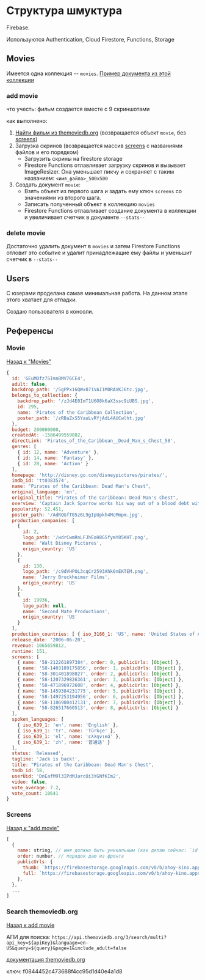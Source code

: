 # Структура шмуктура

Firebase.

Используются Authentication, Cloud Firestore, Functions, Storage

## Movies

Имеется одна коллекция -- `movies`. [Пример документа из этой коллекции](#movie)

### add movie

что учесть: фильм создается вместе с 9 скриншотами

как выполнено:

1. [Найти фильм из themoviedb.org](#search-themoviedborg) (возвращается объект `movie`, без [screens](#screens))
1. Загрузка скринов (возвращается массив [screens](#screens) с названиями файлов и его порядком)
   - Загрузить скрины на firestore storage
   - Firestore Functions отлавливает загрузку скринов и вызывает ImageResizer. Она уменьшает пикчу и сохраняет с таким названием: `<имя_файла>_500x500`
1. Создать документ `movie`:
   - Взять объект из первого шага и задать ему ключ `screens` со значениями из второго шага.
   - Записать полученный объект в коллекцию `movies`
   - Firestore Functions отлавливает создание документа в коллекции и увеличивает счетчик в документе `--stats--`

### delete movie

Достаточно удалить документ в `movies` и затем Firestore Functions отловит это событие и удалит принадлежащие ему файлы и уменьшит счетчик в `--stats--`

## Users

С юзерами проделана самая минимальная работа. На данном этапе этого хватает для отладки.

Создаю пользователя в консоли.

## Референсы

### Movie

[Назад к "Movies"](#movies)

```js
{
  id: 'GEuMOfz7SImnBMV76CE4',
  adult: false,
  backdrop_path: '/5gPPx16QWx071VAI1M0RAVKJ6tc.jpg',
  belongs_to_collection: {
    backdrop_path: '/zJd4E0ImT1U6O8k6aX3ssc9iUBS.jpg',
    id: 295,
    name: 'Pirates of the Caribbean Collection',
    poster_path: '/zRBaZxS5YauLvRYjAdL4AUCwlht.jpg'
  },
  budget: 200000000,
  createdAt: -1586499559082,
  directLink: 'Pirates_of_the_Caribbean__Dead_Man_s_Chest_58',
  genres: [
    { id: 12, name: 'Adventure' },
    { id: 14, name: 'Fantasy' },
    { id: 28, name: 'Action' }
  ],
  homepage: 'http://disney.go.com/disneypictures/pirates/',
  imdb_id: 'tt0383574',
  name: "Pirates of the Caribbean: Dead Man's Chest",
  original_language: 'en',
  original_title: "Pirates of the Caribbean: Dead Man's Chest",
  overview: 'Captain Jack Sparrow works his way out of a blood debt with the ghostly Davey Jones, he also attempts to avoid eternal damnation.',
  popularity: 52.451,
  poster_path: '/AdRQGfT05z6L9gIpUpkh4McMmpm.jpg',
  production_companies: [
    {
      id: 2,
      logo_path: '/wdrCwmRnLFJhEoH8GSfymY85KHT.png',
      name: 'Walt Disney Pictures',
      origin_country: 'US'
    },
    {
      id: 130,
      logo_path: '/c9dVHPOL3cqCr2593Ahk0nEKTEM.png',
      name: 'Jerry Bruckheimer Films',
      origin_country: 'US'
    },
    {
      id: 19936,
      logo_path: null,
      name: 'Second Mate Productions',
      origin_country: 'US'
    }
  ],
  production_countries: [ { iso_3166_1: 'US', name: 'United States of America' } ],
  release_date: '2006-06-20',
  revenue: 1065659812,
  runtime: 151,
  screens: [
    { name: '58-212261897384', order: 0, publicUrls: [Object] },
    { name: '58-1403189175856', order: 1, publicUrls: [Object] },
    { name: '58-301401898027', order: 2, publicUrls: [Object] },
    { name: '58-1207329826361', order: 3, publicUrls: [Object] },
    { name: '58-471896972608', order: 4, publicUrls: [Object] },
    { name: '58-1459384231775', order: 5, publicUrls: [Object] },
    { name: '58-1497253194956', order: 6, publicUrls: [Object] },
    { name: '58-1186980412131', order: 7, publicUrls: [Object] },
    { name: '58-826517660513', order: 8, publicUrls: [Object] }
  ],
  spoken_languages: [
    { iso_639_1: 'en', name: 'English' },
    { iso_639_1: 'tr', name: 'Türkçe' },
    { iso_639_1: 'el', name: 'ελληνικά' },
    { iso_639_1: 'zh', name: '普通话' }
  ],
  status: 'Released',
  tagline: 'Jack is back!',
  title: "Pirates of the Caribbean: Dead Man's Chest",
  tmdb_id: 58,
  userUid: 'DnEafM9l3IPdMJarcOi3YGNfKIm2',
  video: false,
  vote_average: 7.2,
  vote_count: 10641
}
```

### Screens

[Назад к "add movie"](#add-movie)

```js
[
  {
    name: string, // имя должно быть уникальным (как делаю сейчас: `id` фильма из themovie.org + рандом uuid)
    order: number, // порядок даю из фронта
    publicUrls: {
      thumb: `https://firebasestorage.googleapis.com/v0/b/ahoy-kino.appspot.com/o/screens%2Fthumbs%2F${fileName}_500x500?alt=media`,
      full: `https://firebasestorage.googleapis.com/v0/b/ahoy-kino.appspot.com/o/screens%2F${fileName}?alt=media`,
    },
  },
  ...
]
```

### Search themoviedb.org

[Назад к add movie](#add-movie)

АПИ для поиска: `https://api.themoviedb.org/3/search/multi?api_key=${apiKey}&language=en-US&query=${query}&page=1&include_adult=false`

[документация themoviedb.org](https://developers.themoviedb.org/3/getting-started/introduction)

ключ: f0844452c473688f4cc95d1d40e4a1d8
